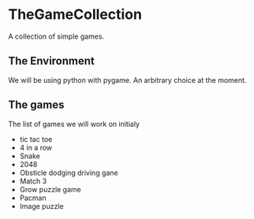 # TheGameCollection
A collection of simple games.

## The Environment
We will be using python with pygame. An arbitrary choice at the moment.

## The games
The list of games we will work on initialy
- tic tac toe
- 4 in a row
- Snake
- 2048
- Obsticle dodging driving gane
- Match 3
- Grow puzzle game
- Pacman
- Image puzzle
